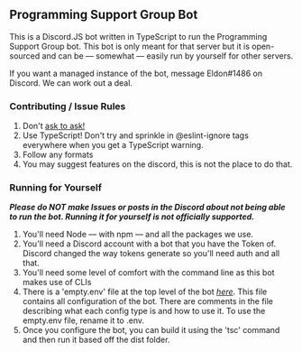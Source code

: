 ## Programming Support Group Bot

This is a Discord.JS bot written in TypeScript to run the Programming Support Group bot. This bot is only meant for that server but it is open-sourced and can be –– somewhat –– easily run by yourself for other servers.

If you want a managed instance of the bot, message Eldon#1486 on Discord. We can work out a deal.

### Contributing / Issue Rules

1. Don't [ask to ask!](https://dontasktoask.com)
2. Use TypeScript! Don't try and sprinkle in @eslint-ignore tags everywhere when you get a TypeScript warning.
3. Follow any formats
4. You may suggest features on the discord, this is not the place to do that.

### Running for Yourself

***Please do NOT make Issues or posts in the Discord about not being able to run the bot. Running it for yourself is not officially supported.***

1. You'll need Node –– with npm –– and all the packages we use.
2. You'll need a Discord account with a bot that you have the Token of. Discord changed the way tokens generate so you'll need auth and all that.
3. You'll need some level of comfort with the command line as this bot makes use of CLIs
4. There is a 'empty.env' file at the top level of the bot *[here](./empty.env)*. This file contains all configuration of the bot. There are comments in the file describing what each config type is and how to use it. To use the empty.env file, rename it to .env.
5. Once you configure the bot, you can build it using the 'tsc' command and then run it based off the dist folder.